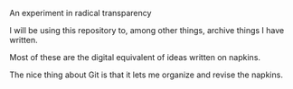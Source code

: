 An experiment in radical transparency

I will be using this repository to, among other things, archive things I have written.

Most of these are the digital equivalent of ideas written on napkins.

The nice thing about Git is that it lets me organize and revise the napkins.
